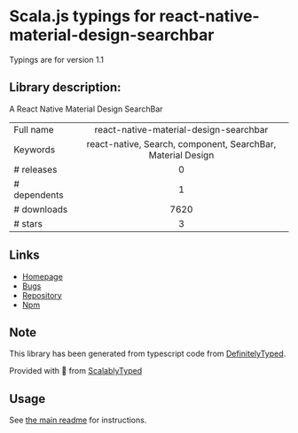 
# Scala.js typings for react-native-material-design-searchbar

Typings are for version 1.1

## Library description:
A React Native Material Design SearchBar

|                    |                 |
| ------------------ | :-------------: |
| Full name          | react-native-material-design-searchbar |
| Keywords           | react-native, Search, component, SearchBar, Material Design |
| # releases         | 0 |
| # dependents       | 1 |
| # downloads        | 7620 |
| # stars            | 3 |

## Links
- [Homepage](https://github.com/ananddayalan/react-native-material-design-searchbar)
- [Bugs](https://github.com/ananddayalan/react-native-material-design-searchbar/issues)
- [Repository](https://github.com/ananddayalan/react-native-material-design-searchbar)
- [Npm](https://www.npmjs.com/package/react-native-material-design-searchbar)
    


## Note
This library has been generated from typescript code from [DefinitelyTyped](https://definitelytyped.org).

Provided with :purple_heart: from [ScalablyTyped](https://github.com/oyvindberg/ScalablyTyped)

## Usage
See [the main readme](../../readme.md) for instructions.


